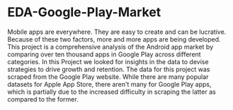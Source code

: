 # EDA-Google-Play-Market
Mobile apps are everywhere. They are easy to create and can be lucrative. Because of these two factors, more and more apps are being developed. This project is a comprehensive analysis of the Android app market by comparing over ten thousand apps in Google Play across different categories. In this Project we looked for insights in the data to devise strategies to drive growth and retention. The data for this project was scraped from the Google Play website. While there are many popular datasets for Apple App Store, there aren't many for Google Play apps, which is partially due to the increased difficulty in scraping the latter as compared to the former.
